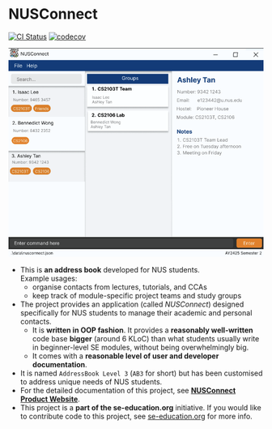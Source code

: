 # NUSConnect

[![CI Status](https://github.com/AY2425S2-CS2103T-T16-1/tp/workflows/Java%20CI/badge.svg)](https://github.com/AY2425S2-CS2103T-T16-1/tp/actions) [![codecov](https://codecov.io/gh/AY2425S2-CS2103T-T16-1/tp/graph/badge.svg?token=J2GKZYHJ0Z)](https://codecov.io/gh/AY2425S2-CS2103T-T16-1/tp)

![Ui](docs/images/Ui.png)

* This is **an address book** developed for NUS students.<br>
  Example usages:
  * organise contacts from lectures, tutorials, and CCAs
  * keep track of module-specific project teams and study groups
* The project provides an application (called _NUSConnect_) designed specifically for NUS students to manage their academic and personal contacts.
  * It is **written in OOP fashion**. It provides a **reasonably well-written** code base **bigger** (around 6 KLoC) than what students usually write in beginner-level SE modules, without being overwhelmingly big.
  * It comes with a **reasonable level of user and developer documentation**.
* It is named `AddressBook Level 3` (`AB3` for short) but has been customised to address unique needs of NUS students.
* For the detailed documentation of this project, see **[NUSConnect Product Website]()**.
* This project is a **part of the se-education.org** initiative. If you would like to contribute code to this project, see [se-education.org](https://se-education.org/#contributing-to-se-edu) for more info.
